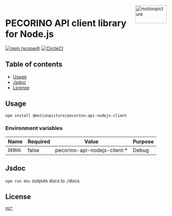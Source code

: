 <img src="https://motionpicture.jp/images/common/logo_01.svg" alt="motionpicture" title="motionpicture" align="right" height="56" width="98"/>

# PECORINO API client library for Node.js

[![npm (scoped)](https://img.shields.io/npm/v/@motionpicture/pecorino-api-nodejs-client.svg)](https://www.npmjs.com/package/@motionpicture/pecorino-api-nodejs-client)
[![CircleCI](https://circleci.com/gh/motionpicture/pecorino-api-nodejs-client.svg?style=shield)](https://circleci.com/gh/motionpicture/pecorino-api-nodejs-client)

## Table of contents

* [Usage](#usage)
* [Jsdoc](#jsdoc)
* [License](#license)

## Usage

```shell
npm install @motionpicture/pecorino-api-nodejs-client
```

### Environment variables

| Name    | Required | Value                        | Purpose |
|---------|----------|------------------------------|---------|
| `DEBUG` | false    | pecorino-api-nodejs-client:* | Debug   |

## Jsdoc

`npm run doc` outputs docs to ./docs.

## License

ISC
